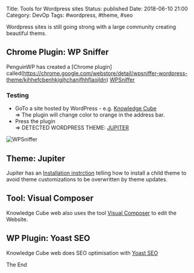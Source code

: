 Title: Tools for Wordpress sites
Status: published
Date: 2018-06-10 21:00
Category: DevOp
Tags: #wordpress, #theme, #seo

Wordpress sites is still going strong with a large community creating beautiful thems.

## Chrome Plugin: WP Sniffer

PenguinWP has created a  [Chrome plugin] called(https://chrome.google.com/webstore/detail/wpsniffer-wordpress-theme/kihhefcbenhkjgjhchanjfhhflaojldn)  [WPSniffer](https://penguinwp.com/better-way-to-find-most-popular-wordpress-themes/) 

### Testing

* GoTo a site hosted by WordPress - e.g. [Knowledge Cube](http://www.knowledgecube.net/)  
=> The plugin will change color to orange in the address bar.
* Press the plugin  
=> DETECTED WORDPRESS THEME: [JUPITER](https://themeforest.net/item/jupiter-multipurpose-responsive-theme/5177775?s_rank=1)

![WPSniffer](https://lh3.googleusercontent.com/-4HDYqRKhxBQWvniHkf7AAMtLKmL9L2jySRvb8cIesOIYAR9PdvxzrtaTEsLkiEHWAxvroM=w640-h400-e365)

## Theme: Jupiter

Jupiter has an [Installation instrction](https://themes.artbees.net/docs/installing-theme-and-child-theme/) telling how to install a child theme to avoid theme customizations to be overwritten by theme updates.

## Tool: Visual Composer

Knowledge Cube web also uses the tool [Visual Composer](https://visualcomposer.io/) to edit the Website.

## WP Plugin: Yoast SEO

Knowledge Cube web does SEO optimisation with [Yoast SEO](https://yoast.com/wordpress/plugins/seo/)

The End
